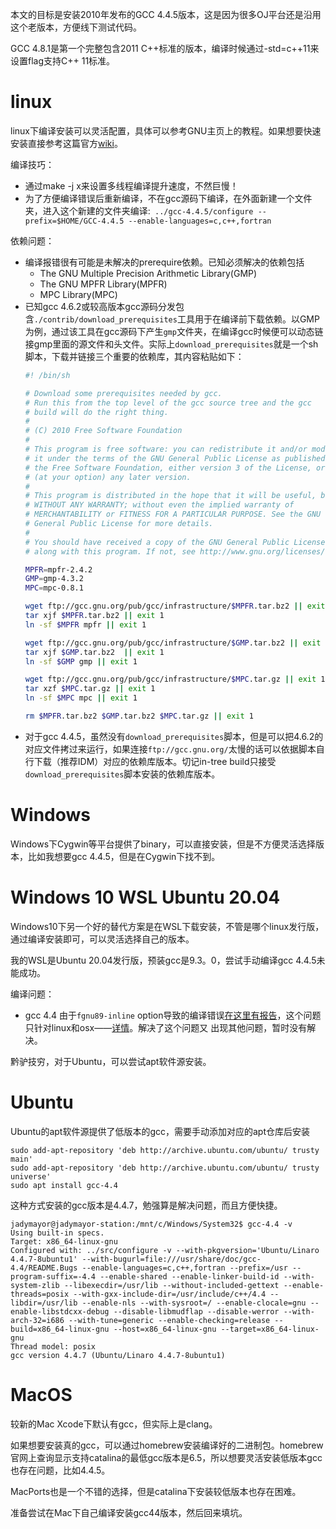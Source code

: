本文的目标是安装2010年发布的GCC 4.4.5版本，这是因为很多OJ平台还是沿用这个老版本，方便线下测试代码。

GCC 4.8.1是第一个完整包含2011 C++标准的版本，编译时候通过-std=c++11来设置flag支持C++ 11标准。

# linux

linux下编译安装可以灵活配置，具体可以参考GNU主页上的教程。如果想要快速安装直接参考这篇官方[wiki](https://gcc.gnu.org/wiki/InstallingGCC)。

编译技巧：

* 通过make -j x来设置多线程编译提升速度，不然巨慢！
* 为了方便编译错误后重新编译，不在gcc源码下编译，在外面新建一个文件夹，进入这个新建的文件夹编译:` ../gcc-4.4.5/configure --prefix=$HOME/GCC-4.4.5 --enable-languages=c,c++,fortran`

依赖问题：

* 编译报错很有可能是未解决的prerequire依赖。已知必须解决的依赖包括
  * The GNU Multiple Precision Arithmetic Library(GMP)
  * The GNU MPFR Library(MPFR)
  * MPC Library(MPC)
* 已知gcc 4.6.2或较高版本gcc源码分发包含`./contrib/download_prerequisites`工具用于在编译前下载依赖。以GMP为例，通过该工具在gcc源码下产生`gmp`文件夹，在编译gcc时候便可以动态链接gmp里面的源文件和头文件。实际上`download_prerequisites`就是一个sh脚本，下载并链接三个重要的依赖库，其内容粘贴如下：
    ```bash
    #! /bin/sh

    # Download some prerequisites needed by gcc.
    # Run this from the top level of the gcc source tree and the gcc
    # build will do the right thing.
    #
    # (C) 2010 Free Software Foundation
    #
    # This program is free software: you can redistribute it and/or modify
    # it under the terms of the GNU General Public License as published by
    # the Free Software Foundation, either version 3 of the License, or
    # (at your option) any later version.
    # 
    # This program is distributed in the hope that it will be useful, but
    # WITHOUT ANY WARRANTY; without even the implied warranty of
    # MERCHANTABILITY or FITNESS FOR A PARTICULAR PURPOSE. See the GNU
    # General Public License for more details.
    # 
    # You should have received a copy of the GNU General Public License
    # along with this program. If not, see http://www.gnu.org/licenses/.

    MPFR=mpfr-2.4.2
    GMP=gmp-4.3.2
    MPC=mpc-0.8.1

    wget ftp://gcc.gnu.org/pub/gcc/infrastructure/$MPFR.tar.bz2 || exit 1
    tar xjf $MPFR.tar.bz2 || exit 1
    ln -sf $MPFR mpfr || exit 1

    wget ftp://gcc.gnu.org/pub/gcc/infrastructure/$GMP.tar.bz2 || exit 1
    tar xjf $GMP.tar.bz2  || exit 1
    ln -sf $GMP gmp || exit 1

    wget ftp://gcc.gnu.org/pub/gcc/infrastructure/$MPC.tar.gz || exit 1
    tar xzf $MPC.tar.gz || exit 1
    ln -sf $MPC mpc || exit 1

    rm $MPFR.tar.bz2 $GMP.tar.bz2 $MPC.tar.gz || exit 1

    ```
* 对于gcc 4.4.5，虽然没有`download_prerequisites`脚本，但是可以把4.6.2的对应文件拷过来运行，如果连接`ftp://gcc.gnu.org/`太慢的话可以依据脚本自行下载（推荐IDM）对应的依赖库版本。切记in-tree build只接受`download_prerequisites`脚本安装的依赖库版本。


# Windows

Windows下Cygwin等平台提供了binary，可以直接安装，但是不方便灵活选择版本，比如我想要gcc 4.4.5，但是在Cygwin下找不到。

# Windows 10 WSL Ubuntu 20.04

Windows10下另一个好的替代方案是在WSL下载安装，不管是哪个linux发行版，通过编译安装即可，可以灵活选择自己的版本。

我的WSL是Ubuntu 20.04发行版，预装gcc是9.3。0，尝试手动编译gcc 4.4.5未能成功。

编译问题：
* gcc 4.4 由于`fgnu89-inline` option导致的编译错误[在这里有报告](https://stackoverflow.com/questions/34569458/error-occurred-compiling-gcc-from-source-code)，这个问题只针对linux和osx——[详情](https://scc.ustc.edu.cn/zlsc/chinagrid/intel/compiler_c/main_cls/GUID-AF34CAAE-5A51-4A8F-B417-A45AB48BE569.htm)。解决了这个问题又 出现其他问题，暂时没有解决。

黔驴技穷，对于Ubuntu，可以尝试apt软件源安装。

# Ubuntu

Ubuntu的apt软件源提供了低版本的gcc，需要手动添加对应的apt仓库后安装

```
sudo add-apt-repository 'deb http://archive.ubuntu.com/ubuntu/ trusty main'
sudo add-apt-repository 'deb http://archive.ubuntu.com/ubuntu/ trusty universe'
sudo apt install gcc-4.4
```

这种方式安装的gcc版本是4.4.7，勉强算是解决问题，而且方便快捷。

```
jadymayor@jadymayor-station:/mnt/c/Windows/System32$ gcc-4.4 -v
Using built-in specs.
Target: x86_64-linux-gnu
Configured with: ../src/configure -v --with-pkgversion='Ubuntu/Linaro 4.4.7-8ubuntu1' --with-bugurl=file:///usr/share/doc/gcc-4.4/README.Bugs --enable-languages=c,c++,fortran --prefix=/usr --program-suffix=-4.4 --enable-shared --enable-linker-build-id --with-system-zlib --libexecdir=/usr/lib --without-included-gettext --enable-threads=posix --with-gxx-include-dir=/usr/include/c++/4.4 --libdir=/usr/lib --enable-nls --with-sysroot=/ --enable-clocale=gnu --enable-libstdcxx-debug --disable-libmudflap --disable-werror --with-arch-32=i686 --with-tune=generic --enable-checking=release --build=x86_64-linux-gnu --host=x86_64-linux-gnu --target=x86_64-linux-gnu
Thread model: posix
gcc version 4.4.7 (Ubuntu/Linaro 4.4.7-8ubuntu1)
```

# MacOS

较新的Mac Xcode下默认有gcc，但实际上是clang。

如果想要安装真的gcc，可以通过homebrew安装编译好的二进制包。homebrew官网上查询显示支持catalina的最低gcc版本是6.5，所以想要灵活安装低版本gcc也存在问题，比如4.4.5。

MacPorts也是一个不错的选择，但是catalina下安装较低版本也存在困难。

准备尝试在Mac下自己编译安装gcc44版本，然后回来填坑。

